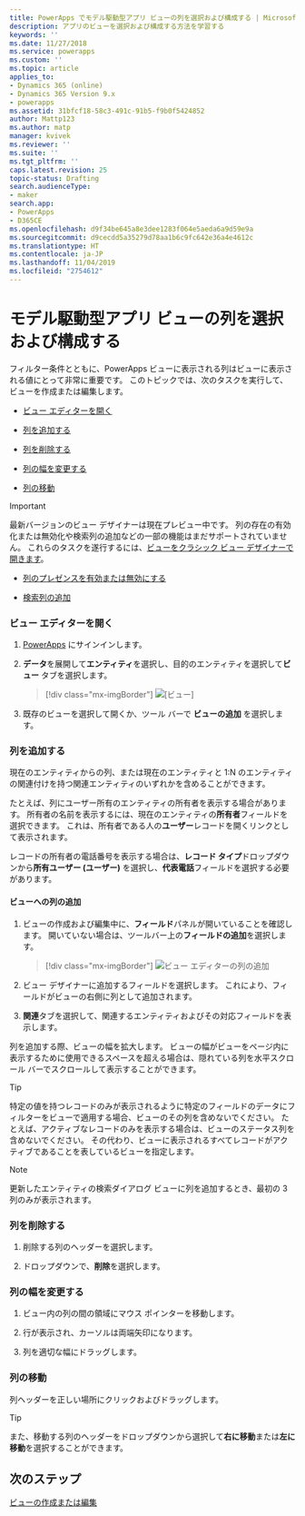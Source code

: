 ```yaml
---
title: PowerApps でモデル駆動型アプリ ビューの列を選択および構成する | MicrosoftDocs
description: アプリのビューを選択および構成する方法を学習する
keywords: ''
ms.date: 11/27/2018
ms.service: powerapps
ms.custom: ''
ms.topic: article
applies_to:
- Dynamics 365 (online)
- Dynamics 365 Version 9.x
- powerapps
ms.assetid: 31bfcf18-58c3-491c-91b5-f9b0f5424852
author: Mattp123
ms.author: matp
manager: kvivek
ms.reviewer: ''
ms.suite: ''
ms.tgt_pltfrm: ''
caps.latest.revision: 25
topic-status: Drafting
search.audienceType:
- maker
search.app:
- PowerApps
- D365CE
ms.openlocfilehash: d9f34be645a8e3dee1283f064e5aeda6a9d59e9a
ms.sourcegitcommit: d9cecdd5a35279d78aa1b6c9fc642e36a4e4612c
ms.translationtype: HT
ms.contentlocale: ja-JP
ms.lasthandoff: 11/04/2019
ms.locfileid: "2754612"
---
```

# <a name="choose-and-configure-columns-in-model-driven-app-views"></a>モデル駆動型アプリ ビューの列を選択および構成する

<a name="BKMK_ChooseAndConfigureColumns"></a>   

 フィルター条件とともに、PowerApps ビューに表示される列はビューに表示される値にとって非常に重要です。 このトピックでは、次のタスクを実行して、ビューを作成または編集します。  

-   [ビュー エディターを開く](choose-and-configure-columns.md#open-the-view-editor)  
   
-   [列を追加する](choose-and-configure-columns.md#BKMK_AddColumns)  
  
-   [列を削除する](choose-and-configure-columns.md#BKMK_RemoveColumns)  
  
-   [列の幅を変更する](choose-and-configure-columns.md#BKMK_ChangeColumnWidth)  
  
-   [列の移動](choose-and-configure-columns.md#BKMK_MoveAColumns)  
    
  > [!IMPORTANT]
  > 最新バージョンのビュー デザイナーは現在プレビュー中です。 列の存在の有効化または無効化や検索列の追加などの一部の機能はまだサポートされていません。 これらのタスクを遂行するには、[ビューをクラシック ビュー デザイナーで開きます](/dynamics365/customer-engagement/customize/create-and-edit-views#open-the-classic-view-designer)。
  >  -   [列のプレゼンスを有効または無効にする](/dynamics365/customer-engagement/customize/choose-and-configure-columns#BKMK_EnableOrDisablePresence)  
  >
  >  -   [検索列の追加](/dynamics365/customer-engagement/customize/choose-and-configure-columns#BKMK_AddFindColumns) 



### <a name="open-the-view-editor"></a>ビュー エディターを開く

1.  [PowerApps](https://make.powerapps.com/?utm_source=padocs&utm_medium=linkinadoc&utm_campaign=referralsfromdoc) にサインインします。  

2.  **データ**を展開して**エンティティ**を選択し、目的のエンティティを選択して**ビュー** タブを選択します。 

    > [!div class="mx-imgBorder"] 
    > ![[ビュー]](media/available-views.png)

3. 既存のビューを選択して開くか、ツール バーで **ビューの追加** を選択します。 

<a name="BKMK_AddColumns"></a>   
### <a name="add-columns"></a>列を追加する  
 現在のエンティティからの列、または現在のエンティティと 1:N のエンティティの関連付けを持つ関連エンティティのいずれかを含めることができます。  
  
 たとえば、列にユーザー所有のエンティティの所有者を表示する場合があります。 所有者の名前を表示するには、現在のエンティティの**所有者**フィールドを選択できます。 これは、所有者である人の**ユーザー**レコードを開くリンクとして表示されます。  
  
 レコードの所有者の電話番号を表示する場合は、**レコード タイプ**ドロップダウンから**所有ユーザー (ユーザー)** を選択し、**代表電話**フィールドを選択する必要があります。  
  
#### <a name="add-columns-to-views"></a>ビューへの列の追加  
  
1.  ビューの作成および編集中に、**フィールド**パネルが開いていることを確認します。 開いていない場合は、ツールバー上の**フィールドの追加**を選択します。 

    > [!div class="mx-imgBorder"] 
    > ![ビュー エディターの列の追加](media/fields-drawer-view-designer.png)

2.  ビュー デザイナーに追加するフィールドを選択します。 これにより、フィールドがビューの右側に列として追加されます。

3.  **関連**タブを選択して、関連するエンティティおよびその対応フィールドを表示します。
  
 列を追加する際、ビューの幅を拡大します。 ビューの幅がビューをページ内に表示するために使用できるスペースを超える場合は、隠れている列を水平スクロール バーでスクロールして表示することができます。  
  
> [!TIP]
>  特定の値を持つレコードのみが表示されるように特定のフィールドのデータにフィルターをビューで適用する場合、ビューのその列を含めないでください。 たとえば、アクティブなレコードのみを表示する場合は、ビューのステータス列を含めないでください。 その代わり、ビューに表示されるすべてレコードがアクティブであることを表しているビューを指定します。  
  
> [!NOTE]
>  更新したエンティティの検索ダイアログ ビューに列を追加するとき、最初の 3 列のみが表示されます。  
  
<a name="BKMK_RemoveColumns"></a>   
### <a name="remove-columns"></a>列を削除する  
  
1.  削除する列のヘッダーを選択します。  
  
2.  ドロップダウンで、**削除**を選択します。  
  
<a name="BKMK_ChangeColumnWidth"></a>   
### <a name="change-column-width"></a>列の幅を変更する  
  
1.  ビュー内の列の間の領域にマウス ポインターを移動します。  
  
2.  行が表示され、カーソルは両端矢印になります。  
  
3.  列を適切な幅にドラッグします。  
  
<a name="BKMK_MoveAColumns"></a>   
### <a name="move-a-column"></a>列の移動  
  
列ヘッダーを正しい場所にクリックおよびドラッグします。
  
> [!TIP]
>   また、移動する列のヘッダーをドロップダウンから選択して**右に移動**または**左に移動**を選択することができます。  


  
## <a name="next-steps"></a>次のステップ
[ビューの作成または編集](create-edit-views.md)
